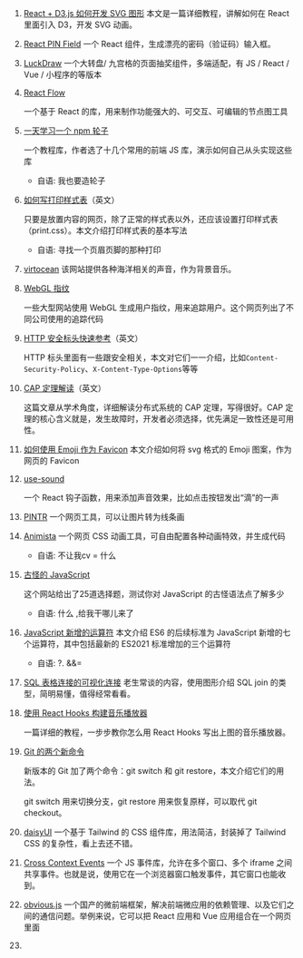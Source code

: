1. [React + D3.js 如何开发 SVG 图形](https://wattenberger.com/blog/react-and-d3)
   本文是一篇详细教程，讲解如何在 React 里面引入 D3，开发 SVG 动画。

2. [React PIN Field](https://github.com/soywod/react-pin-field)
   一个 React 组件，生成漂亮的密码（验证码）输入框。

3. [LuckDraw](https://100px.net/)
   一个大转盘/ 九宫格的页面抽奖组件，多端适配，有 JS / React / Vue / 小程序的等版本

4. [React Flow](https://github.com/wbkd/react-flow)

   一个基于 React 的库，用来制作功能强大的、可交互、可编辑的节点图工具

5. [一天学习一个 npm 轮子](https://github.com/Haixiang6123/one-day-one-npm-lib)

   一个教程库，作者选了十几个常用的前端 JS 库，演示如何自己从头实现这些库

   * 自语: 我也要造轮子

6. [如何写打印样式表](https://www.matuzo.at/blog/i-totally-forgot-about-print-style-sheets/)（英文）

   只要是放置内容的网页，除了正常的样式表以外，还应该设置打印样式表（print.css）。本文介绍打印样式表的基本写法

   * 自语: 寻找一个页眉页脚的那种打印

7. [virtocean](https://virtocean.com/)
   该网站提供各种海洋相关的声音，作为背景音乐。

8. [WebGL 指纹](https://jonatron.github.io/webgl-fingerprinting/)

   一些大型网站使用 WebGL 生成用户指纹，用来追踪用户。这个网页列出了不同公司使用的追踪代码

9. [HTTP 安全标头快速参考](https://web.dev/security-headers/)（英文）

   HTTP 标头里面有一些跟安全相关，本文对它们一一介绍，比如`Content-Security-Policy`、`X-Content-Type-Options`等等

10. [CAP 定理解读](https://codahale.com/you-cant-sacrifice-partition-tolerance/)（英文）

    这篇文章从学术角度，详细解读分布式系统的 CAP 定理，写得很好。CAP 定理的核心含义就是，发生故障时，开发者必须选择，优先满足一致性还是可用性。

11. [如何使用 Emoji 作为 Favicon](https://css-tricks.com/emojis-as-favicons/)
    本文介绍如何将 svg 格式的 Emoji 图案，作为网页的 Favicon

12. [use-sound](https://github.com/joshwcomeau/use-sound)

    一个 React 钩子函数，用来添加声音效果，比如点击按钮发出“滴”的一声

13. [PINTR](https://javier.xyz/pintr/)
    一个网页工具，可以让图片转为线条画

14. [Animista](https://animista.net/)
    一个网页 CSS 动画工具，可自由配置各种动画特效，并生成代码

    *  自语: 不让我cv = 什么

15. [古怪的 JavaScript](https://jsisweird.com/)

    

    这个网站给出了25道选择题，测试你对 JavaScript 的古怪语法点了解多少

    * 自语: 什么 ,给我干哪儿来了

16. [JavaScript 新增的运算符](https://wangdoc.com/es6/operator.html)
    本文介绍 ES6 的后续标准为 JavaScript 新增的七个运算符，其中包括最新的 ES2021 标准增加的三个运算符

    * 自语: ?.  &&= 

17. [SQL 表格连接的可视化连接](https://dataschool.com/how-to-teach-people-sql/sql-join-types-explained-visually/)
    老生常谈的内容，使用图形介绍 SQL join 的类型，简明易懂，值得经常看看。

18. [使用 React Hooks 构建音乐播放器](https://letsbuildui.dev/articles/building-an-audio-player-with-react-hooks)

    一篇详细的教程，一步步教你怎么用 React Hooks 写出上图的音乐播放器。

19. [Git 的两个新命令](https://www.banterly.net/2021/07/31/new-in-git-switch-and-restore/)

    新版本的 Git 加了两个命令：git switch 和 git restore，本文介绍它们的用法。

    git switch 用来切换分支，git restore 用来恢复原样，可以取代 git checkout。

20. [daisyUI](https://daisyui.com/)
    一个基于 Tailwind 的 CSS 组件库，用法简洁，封装掉了 Tailwind CSS 的复杂性，看上去还不错。

21. [Cross Context Events](https://github.com/mia1024/cross-context-events)
    一个 JS 事件库，允许在多个窗口、多个 iframe 之间共享事件。也就是说，使用它在一个浏览器窗口触发事件，其它窗口也能收到。

22. [obvious.js](https://github.com/ObviousJs/obvious-core)
    一个国产的微前端框架，解决前端微应用的依赖管理、以及它们之间的通信问题。举例来说，它可以把 React 应用和 Vue 应用组合在一个网页里面

23. 



